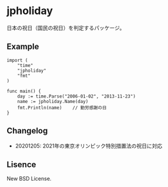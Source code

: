 # jpholiday

日本の祝日（国民の祝日）を判定するパッケージ。


## Example

	import (
		"time"
		"jpholiday"
		"fmt"
	)

	func main() {
		day := time.Parse("2006-01-02", "2013-11-23")
		name := jpholiday.Name(day)
		fmt.Println(name)    // 勤労感謝の日
	}


## Changelog

* 20201205: 2021年の東京オリンピック特別措置法の祝日に対応


## Lisence

New BSD License.
